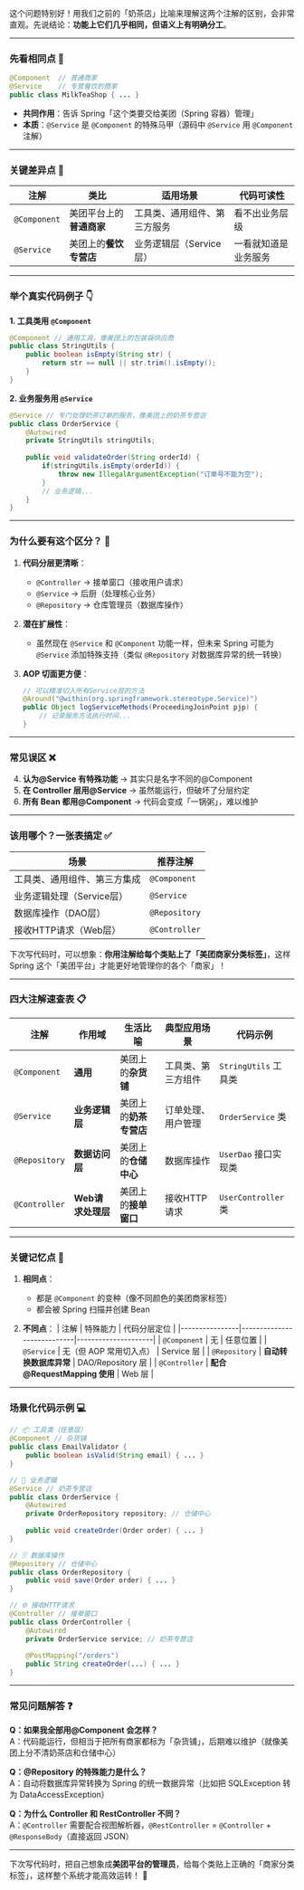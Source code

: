 这个问题特别好！用我们之前的「奶茶店」比喻来理解这两个注解的区别，会非常直观。先说结论：**功能上它们几乎相同，但语义上有明确分工**。

---

### **先看相同点** 🍵
```java
@Component  // 普通商家
@Service    // 专营餐饮的商家
public class MilkTeaShop { ... }
```
- **共同作用**：告诉 Spring「这个类要交给美团（Spring 容器）管理」
- **本质**：`@Service` 是 `@Component` 的特殊马甲（源码中 `@Service` 用 `@Component` 注解）

---

### **关键差异点** 🚩
| 注解        | 类比               | 适用场景                  | 代码可读性          |
|------------|--------------------|-------------------------|--------------------|
| `@Component` | 美团平台上的**普通商家** | 工具类、通用组件、第三方服务 | 看不出业务层级       |
| `@Service`   | 美团上的**餐饮专营店**  | 业务逻辑层（Service 层）     | 一看就知道是业务服务 |

---

### **举个真实代码例子** 👇
**1. 工具类用 `@Component`**
```java
@Component // 通用工具，像美团上的包装袋供应商
public class StringUtils {
    public boolean isEmpty(String str) {
        return str == null || str.trim().isEmpty();
    }
}
```

**2. 业务服务用 `@Service`**
```java
@Service // 专门处理奶茶订单的服务，像美团上的奶茶专营店
public class OrderService {
    @Autowired
    private StringUtils stringUtils;
    
    public void validateOrder(String orderId) {
        if(stringUtils.isEmpty(orderId)) {
            throw new IllegalArgumentException("订单号不能为空");
        }
        // 业务逻辑...
    }
}
```

---

### **为什么要有这个区分？** 🤔
1. **代码分层更清晰**：
   - `@Controller` → 接单窗口（接收用户请求）
   - `@Service` → 后厨（处理核心业务）
   - `@Repository` → 仓库管理员（数据库操作）

2. **潜在扩展性**：
   - 虽然现在 `@Service` 和 `@Component` 功能一样，但未来 Spring 可能为 `@Service` 添加特殊支持（类似 `@Repository` 对数据库异常的统一转换）

3. **AOP 切面更方便**：
   ```java
   // 可以精准切入所有Service层的方法
   @Around("@within(org.springframework.stereotype.Service)")
   public Object logServiceMethods(ProceedingJoinPoint pjp) {
       // 记录服务方法执行时间...
   }
   ```

---

### **常见误区** ❌
4. **认为@Service 有特殊功能** → 其实只是名字不同的@Component
5. **在 Controller 层用@Service** → 虽然能运行，但破坏了分层约定
6. **所有 Bean 都用@Component** → 代码会变成「一锅粥」，难以维护

---

### **该用哪个？一张表搞定** ✅
| 场景                             | 推荐注解       |
|----------------------------------|--------------|
| 工具类、通用组件、第三方集成       | `@Component` |
| 业务逻辑处理（Service层）         | `@Service`   |
| 数据库操作（DAO层）               | `@Repository` |
| 接收HTTP请求（Web层）             | `@Controller` |

下次写代码时，可以想象：**你用注解给每个类贴上了「美团商家分类标签」**，这样 Spring 这个「美团平台」才能更好地管理你的各个「商家」！

---

### **四大注解速查表** 📋
| 注解            | 作用域               | 生活比喻               | 典型应用场景          | 代码示例                 |
|----------------|---------------------|-----------------------|---------------------|-------------------------|
| `@Component`   | **通用**            | 美团上的**杂货铺**      | 工具类、第三方组件     | `StringUtils` 工具类      |
| `@Service`     | **业务逻辑层**       | 美团上的**奶茶专营店**  | 订单处理、用户管理     | `OrderService` 类        |
| `@Repository`  | **数据访问层**       | 美团上的**仓储中心**    | 数据库操作           | `UserDao` 接口实现类      |
| `@Controller`  | **Web请求处理层**    | 美团上的**接单窗口**    | 接收HTTP请求         | `UserController` 类      |

---

### **关键记忆点** 🔑
1. **相同点**：
   - 都是 `@Component` 的变种（像不同颜色的美团商家标签）
   - 都会被 Spring 扫描并创建 Bean

2. **不同点**：
   | 注解            | 特殊能力                     | 代码分层定位          |
   |----------------|----------------------------|---------------------|
   | `@Component`   | 无                          | 任意位置             |
   | `@Service`     | 无（但 AOP 常用切入点）         | Service 层           |
   | `@Repository`  | **自动转换数据库异常**        | DAO/Repository 层    |
   | `@Controller`  | **配合@RequestMapping 使用** | Web 层               |

---

### **场景化代码示例** 💻
```java
// 📦 工具类（任意层）
@Component // 杂货铺
public class EmailValidator {
    public boolean isValid(String email) { ... }
}

// 🧋 业务逻辑
@Service // 奶茶专营店
public class OrderService {
    @Autowired
    private OrderRepository repository; // 仓储中心
    
    public void createOrder(Order order) { ... }
}

// 🗄️ 数据库操作
@Repository // 仓储中心
public class OrderRepository {
    public void save(Order order) { ... }
}

// 🌐 接收HTTP请求
@Controller // 接单窗口
public class OrderController {
    @Autowired
    private OrderService service; // 奶茶专营店
    
    @PostMapping("/orders")
    public String createOrder(...) { ... }
}
```

---

### **常见问题解答** ❓
**Q：如果我全部用@Component 会怎样？**  
A：代码能运行，但相当于把所有商家都标为「杂货铺」，后期难以维护（就像美团上分不清奶茶店和仓储中心）

**Q：@Repository 的特殊能力是什么？**  
A：自动将数据库异常转换为 Spring 的统一数据异常（比如把 SQLException 转为 DataAccessException）

**Q：为什么 Controller 和 RestController 不同？**  
A：`@Controller` 需要配合视图解析器，`@RestController` = `@Controller` + `@ResponseBody`（直接返回 JSON）

---

下次写代码时，把自己想象成**美团平台的管理员**，给每个类贴上正确的「商家分类标签」，这样整个系统才能高效运转！ 🚀